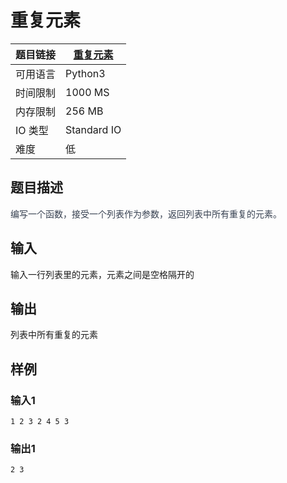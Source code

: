 # 重复元素

| 题目链接 | [重复元素](http://xmuoj.com/problem/P013) |
| --- | --- |
| 可用语言 | Python3 |
| 时间限制 | 1000 MS |
| 内存限制 | 256 MB |
| IO 类型 | Standard IO |
| 难度 | 低 |

## 题目描述

<p><span style="color: rgb(55, 65, 81);">编写一个函数</span><span style="color: rgb(55, 65, 81);">，接受一个列表作为参数，返回列表中所有重复的元素。</span><br /></p>

## 输入

<p>输入一行列表里的元素，元素之间是空格隔开的</p>

## 输出

<p>列表中所有重复的元素</p>

## 样例

### 输入1

```
1 2 3 2 4 5 3
```

### 输出1

```
2 3
```

